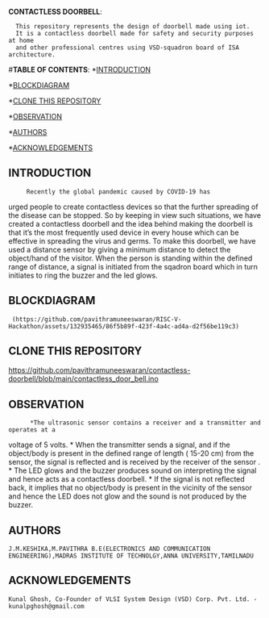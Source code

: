 **CONTACTLESS DOORBELL**:
      
      
      This repository represents the design of doorbell made using iot.
      It is a contactless doorbell made for safety and security purposes at home 
      and other professional centres using VSD-squadron board of ISA architecture.


      
#**TABLE OF CONTENTS**:
*[INTRODUCTION](#introduction)
      
*[BLOCKDIAGRAM](#blockdiagram)
      
*[CLONE THIS REPOSITORY](#clone-this-repository)
      
*[OBSERVATION](#observation)
      
*[AUTHORS](#authors)
     
*[ACKNOWLEDGEMENTS](#acknowledgements)

      
## INTRODUCTION


         
         Recently the global pandemic caused by COVID-19 has
urged people to create contactless devices so that the further spreading
of the disease can be stopped. So by keeping in view such situations, we
have created a contactless doorbell and the idea behind making the
doorbell is that it’s the most frequently used device in every house which
can be effective in spreading the virus and germs.
To make this doorbell, we have used a distance sensor by
giving a minimum distance to detect the object/hand of the visitor.
When the person is standing within the defined range of
distance, a signal is initiated from the sqadron board which in turn
initiates to ring the buzzer and the led glows.
## BLOCKDIAGRAM
     (https://github.com/pavithramuneeswaran/RISC-V-Hackathon/assets/132935465/86f5b89f-423f-4a4c-ad4a-d2f56be119c3)
## CLONE THIS REPOSITORY
https://github.com/pavithramuneeswaran/contactless-doorbell/blob/main/contactless_door_bell.ino
## OBSERVATION



          
          *The ultrasonic sensor contains a receiver and a transmitter and operates at a
voltage of 5 volts.
          * When the transmitter sends a signal, and if the object/body is present in the
defined range of length ( 15-20 cm) from the sensor, the signal is reflected and
is received by the receiver of the sensor .
          * The LED glows and the buzzer produces sound on interpreting the signal
and hence acts as a contactless doorbell.
          * If the signal is not reflected back, it implies that no object/body is present
in the vicinity of the sensor and hence the LED does not glow and the sound is
not produced by the buzzer.
## AUTHORS
    J.M.KESHIKA,M.PAVITHRA B.E(ELECTRONICS AND COMMUNICATION ENGINEERING),MADRAS INSTITUTE OF TECHNOLGY,ANNA UNIVERSITY,TAMILNADU
## ACKNOWLEDGEMENTS
    Kunal Ghosh, Co-Founder of VLSI System Design (VSD) Corp. Pvt. Ltd. - kunalpghosh@gmail.com
    

       
   

      
      
      
